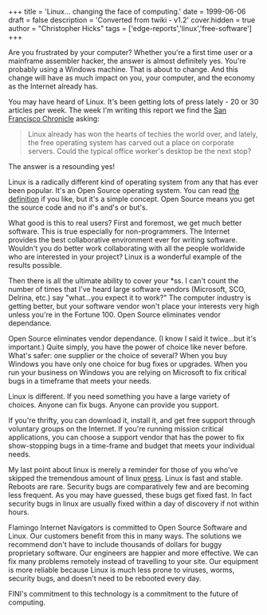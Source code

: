 +++
title = 'Linux... changing the face of computing.'
date = 1999-06-06
draft = false
description = 'Converted from twiki - v1.2'
cover.hidden = true
author = "Christopher Hicks"
tags = ['edge-reports','linux','free-software']
+++

Are you frustrated by your computer? Whether you're a first time user or
a mainframe assembler hacker, the answer is almost definitely yes.
You're probably using a Windows machine. That is about to change. And
this change will have as much impact on you, your computer, and the
economy as the Internet already has.

You may have heard of Linux. It's been getting lots of press lately - 20
or 30 articles per week. The week I'm writing this report we find the
[San Francisco Chronicle](https://www.sfgate.com/business/article/wrestling-for-the-desktop-upstart-os-linux-may-2927478.php)
asking:

> Linux already has won the hearts of techies the world over, and lately,
> the free operating system has carved out a place on corporate servers.
> Could the typical office worker's desktop be the next stop?

The answer is a resounding yes!

Linux is a radically different kind of operating system from any that
has ever been popular. It's an Open Source operating system. You can
read [the definition](http://www.opensource.org/osd.html)
if you like, but it's a simple concept. Open Source means you get the
source code and no if's and's or but's.

What good is this to real users? First and foremost, we get much better
software. This is true especially for non-programmers. The Internet
provides the best collaborative environment ever for writing software.
Wouldn't you do better work collaborating with all the people worldwide
who are interested in your project? Linux is a wonderful example of the
results possible.

Then there is all the ultimate ability to cover your \*ss. I can't count
the number of times that I've heard large software vendors (Microsoft,
SCO, Delrina, etc.) say "what...you expect it to work?" The computer
industry is getting better, but your software vendor won't place your
interests very high unless you're in the Fortune 100. Open Source
eliminates vendor dependance.

Open Source eliminates vendor dependance. (I know I said it twice...but
it's important.) Quite simply, you have the power of choice like never
before. What's safer: one supplier or the choice of several? When you
buy Windows you have only one choice for bug fixes or upgrades. When you
run your business on Windows you are relying on Microsoft to fix
critical bugs in a timeframe that meets your needs.

Linux is different. If you need something you have a large variety of
choices. Anyone can fix bugs. Anyone can provide you support.

If you're thrifty, you can download it, install it, and get free support
through voluntary groups on the Internet. If you're running mission
critical applications, you can choose a support vendor that has the
power to fix show-stopping bugs in a time-frame and budget that meets
your individual needs.

My last point about linux is merely a reminder for those of you who've
skipped the tremendous amount of linux [press](http://lwn.net/Articles/).
Linux is fast and stable. Reboots are rare. Security bugs are comparatively
few and are becoming less frequent. As you may have guessed, these bugs
get fixed fast. In fact security bugs in linux are usually fixed within
a day of discovery if not within hours.

Flamingo Internet Navigators is committed to Open Source Software and
Linux. Our customers benefit from this in many ways. The solutions we
recommend don't have to include thousands of dollars for buggy
proprietary software. Our engineers are happier and more effective. We
can fix many problems remotely instead of travelling to your site. Our
equipment is more reliable because Linux is much less prone to viruses,
worms, security bugs, and doesn't need to be rebooted every day.

FINI's commitment to this technology is a commitment to the future of
computing.
